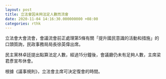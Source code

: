 ```yaml
---
layout: post
title: 立法會因未夠法定人數而流會
date: 2020-11-04 14:16:30.000000000 +08:00
categories: rthk
---
```


立法會大會流會，會議流會前正處理第5條有關「提升國民意識的活動和措施」的口頭質詢，民政事務局局長徐英偉出席。

民主黨林卓廷提出點算法定人數，經過15分鐘後，會議廳仍未有足夠人數，主席梁君彥宣布休會。

根據《議事規則》，立法會主席可決定復會的時間。
